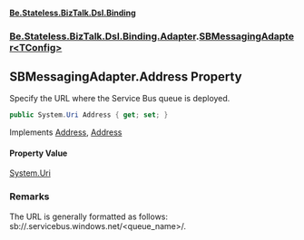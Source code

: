 #### [Be.Stateless.BizTalk.Dsl.Binding](README.md 'README')
### [Be.Stateless.BizTalk.Dsl.Binding.Adapter](Be.Stateless.BizTalk.Dsl.Binding.Adapter.md 'Be.Stateless.BizTalk.Dsl.Binding.Adapter').[SBMessagingAdapter&lt;TConfig&gt;](SBMessagingAdapter_TConfig_.md 'Be.Stateless.BizTalk.Dsl.Binding.Adapter.SBMessagingAdapter<TConfig>')

## SBMessagingAdapter<TConfig>.Address Property

Specify the URL where the Service Bus queue is deployed.

```csharp
public System.Uri Address { get; set; }
```

Implements [Address](IAdapterConfigAddress_TAddress_.Address.md 'Be.Stateless.BizTalk.Dsl.Binding.Adapter.IAdapterConfigAddress<TAddress>.Address'), [Address](IAdapter.Address.md 'Be.Stateless.BizTalk.Dsl.Binding.Adapter.IAdapter.Address')

#### Property Value
[System.Uri](https://docs.microsoft.com/en-us/dotnet/api/System.Uri 'System.Uri')

### Remarks
The URL is generally formatted as follows: sb://<namespace>.servicebus.windows.net/<queue_name>/.